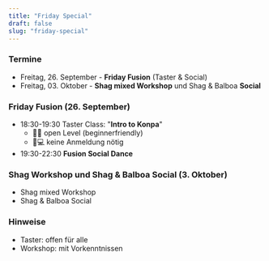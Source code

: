 ```yaml
---
title: "Friday Special"
draft: false
slug: "friday-special"
---
```


### Termine

- Freitag, 26. September - **Friday Fusion** (Taster & Social)
- Freitag, 03. Oktober - **Shag mixed Workshop** und Shag & Balboa **Social**

### Friday Fusion (26. September)
- 18:30-19:30 Taster Class: "**Intro to Konpa**"
  - 🐣🦩 open Level (beginnerfriendly)
  - 📝💻 keine Anmeldung nötig
- 19:30-22:30 **Fusion Social Dance**

### Shag Workshop und Shag & Balboa Social (3. Oktober)
- Shag mixed Workshop
- Shag & Balboa Social

### Hinweise
- Taster: offen für alle
- Workshop: mit Vorkenntnissen
